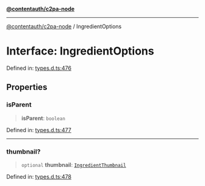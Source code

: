 [**@contentauth/c2pa-node**](../README.md)

***

[@contentauth/c2pa-node](../README.md) / IngredientOptions

# Interface: IngredientOptions

Defined in: [types.d.ts:476](https://github.com/contentauth/c2pa-node-v2/blob/1df68df861d38a8c4eb7c634a613532727ec72d3/js-src/types.d.ts#L476)

## Properties

### isParent

> **isParent**: `boolean`

Defined in: [types.d.ts:477](https://github.com/contentauth/c2pa-node-v2/blob/1df68df861d38a8c4eb7c634a613532727ec72d3/js-src/types.d.ts#L477)

***

### thumbnail?

> `optional` **thumbnail**: [`IngredientThumbnail`](IngredientThumbnail.md)

Defined in: [types.d.ts:478](https://github.com/contentauth/c2pa-node-v2/blob/1df68df861d38a8c4eb7c634a613532727ec72d3/js-src/types.d.ts#L478)
